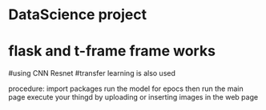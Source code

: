 # DataScience project
# flask and t-frame frame works
#using CNN Resnet
#transfer learning is also used

procedure:
import packages
run the model for epocs
then run the main page
execute your thingd by uploading or inserting images in the web page
